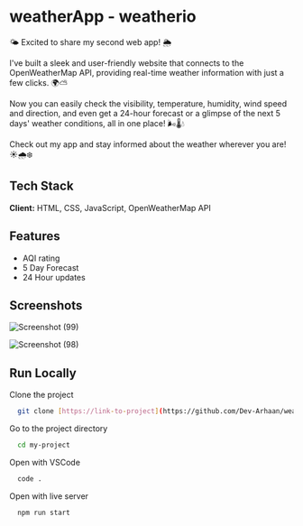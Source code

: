 # weatherApp - weatherio

🌤️ Excited to share my second web app! 🌦️ <br>

I've built a sleek and user-friendly website that connects to the OpenWeatherMap API, providing real-time weather information with just a few clicks. 🌍⛅ <br>

Now you can easily check the visibility, temperature, humidity, wind speed and direction, and even get a 24-hour forecast or a glimpse of the next 5 days' weather conditions, all in one place! 🌬️🌡️💧 <br>

Check out my app and stay informed about the weather wherever you are! ☀️🌧️❄️ <br>

## Tech Stack

**Client:** HTML, CSS, JavaScript, OpenWeatherMap API

## Features

- AQI rating
- 5 Day Forecast
- 24 Hour updates

## Screenshots

![Screenshot (99)](https://github.com/Dev-Arhaan/weatherApp2.0/assets/113898488/9ec2623c-1b30-435a-a43f-d2af920bd7da)


![Screenshot (98)](https://github.com/Dev-Arhaan/weatherApp2.0/assets/113898488/a1309607-5f7e-418a-8d8a-cd6514addad1)



## Run Locally

Clone the project

```bash
  git clone [https://link-to-project](https://github.com/Dev-Arhaan/weatherApp2.0.git)
```

Go to the project directory

```bash
  cd my-project
```

Open with VSCode

```bash
  code .
```

Open with live server

```bash
  npm run start
```
